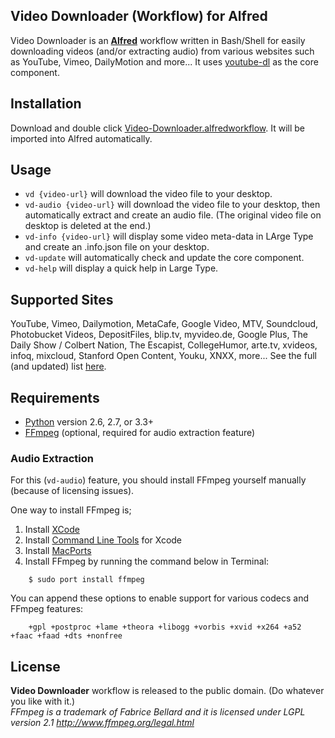 ## Video Downloader (Workflow) for Alfred ##

Video Downloader is an **[Alfred](http://www.alfredapp.com)** workflow written in Bash/Shell for easily downloading videos (and/or extracting audio) from various websites such as YouTube, Vimeo, DailyMotion and more... It uses [youtube-dl](http://rg3.github.io/youtube-dl) as the core component.

## Installation ##
Download and double click [Video-Downloader.alfredworkflow](https://github.com/onury/video-downloader-workflow/blob/master/bin/Video-Downloader.alfredworkflow). It will be imported into Alfred automatically.

## Usage ##
* `vd {video-url}` will download the video file to your desktop.
* `vd-audio {video-url}` will download the video file to your desktop, then automatically extract and create an audio file. (The original video file on desktop is deleted at the end.)
* `vd-info {video-url}` will display some video meta-data in LArge Type and create an .info.json file on your desktop.
* `vd-update` will automatically check and update the core component.
* `vd-help` will display a quick help in Large Type.

## Supported Sites ##
YouTube, Vimeo, Dailymotion, MetaCafe, Google Video, MTV, Soundcloud, Photobucket Videos, DepositFiles, blip.tv, myvideo.de, Google Plus, The Daily Show / Colbert Nation, The Escapist, CollegeHumor, arte.tv, xvideos, infoq, mixcloud, Stanford Open Content, Youku, XNXX, more... See the full (and updated) list [here](http://rg3.github.io/youtube-dl/documentation.html). 

## Requirements ##
* [Python](http://www.python.org) version 2.6, 2.7, or 3.3+
* [FFmpeg](http://www.ffmpeg.org) (optional, required for audio extraction feature)

### Audio Extraction ###
For this (`vd-audio`) feature, you should install FFmpeg yourself manually (because of licensing issues).

One way to install FFmpeg is;

1. Install [XCode](https://developer.apple.com/xcode/)
2. Install [Command Line Tools](https://developer.apple.com/downloads) for Xcode
3. Install [MacPorts](www.macports.org)
4. Install FFmpeg by running the command below in Terminal:

```shell
    $ sudo port install ffmpeg
```

You can append these options to enable support for various codecs and FFmpeg features:

```shell
    +gpl +postproc +lame +theora +libogg +vorbis +xvid +x264 +a52 +faac +faad +dts +nonfree
```

## License ##
**Video Downloader** workflow is released to the public domain. (Do whatever you like with it.)  
*FFmpeg is a trademark of Fabrice Bellard and it is licensed under LGPL version 2.1
http://www.ffmpeg.org/legal.html*
